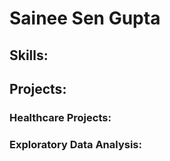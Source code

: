 # Sainee Sen Gupta

## Skills:

## Projects:

### Healthcare Projects:

### Exploratory Data Analysis:
